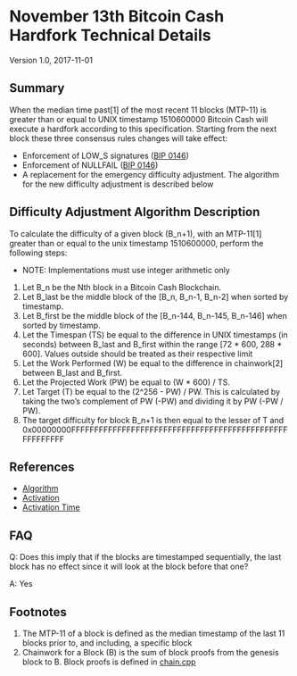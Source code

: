# November 13th Bitcoin Cash Hardfork Technical Details

Version 1.0, 2017-11-01

## Summary
 
When the median time past[1] of the most recent 11 blocks (MTP-11) is greater than or equal to UNIX timestamp 1510600000 Bitcoin Cash will execute a hardfork according to this specification. Starting from the next block these three consensus rules changes will take effect:

* Enforcement of LOW_S signatures ([BIP 0146](https://github.com/bitcoin/bips/blob/master/bip-0146.mediawiki#low_s))
* Enforcement of NULLFAIL ([BIP 0146](https://github.com/bitcoin/bips/blob/master/bip-0146.mediawiki#nullfail))
* A replacement for the emergency difficulty adjustment. The algorithm for the new difficulty adjustment is described below

## Difficulty Adjustment Algorithm Description

To calculate the difficulty of a given block (B_n+1), with an MTP-11[1] greater than or equal to the unix timestamp 1510600000, perform the following steps:

* NOTE: Implementations must use integer arithmetic only

1. Let B_n be the Nth block in a Bitcoin Cash Blockchain.
1. Let B_last be the middle block of the [B_n, B_n-1, B_n-2] when sorted by timestamp.
1. Let B_first be the middle block of the [B_n-144, B_n-145, B_n-146] when sorted by timestamp.
1. Let the Timespan (TS) be equal to the difference in UNIX timestamps (in seconds) between B_last and B_first within the range [72 * 600, 288 * 600].  Values outside should be treated as their respective limit
1. Let the Work Performed (W) be equal to the difference in chainwork[2] between B_last  and B_first.
1. Let the Projected Work (PW) be equal to (W * 600) / TS.
1. Let Target (T) be equal to the (2^256 - PW) / PW.  This is calculated by taking the two’s complement of PW (-PW) and dividing it by PW (-PW / PW).
1. The target difficulty for block B_n+1 is then equal to the lesser of T and 0x00000000FFFFFFFFFFFFFFFFFFFFFFFFFFFFFFFFFFFFFFFFFFFFFFFFFFFFFFFF

## References

 - [Algorithm](https://github.com/Bitcoin-ABC/bitcoin-abc/commit/be51cf295c239ff6395a0aa67a3e13906aca9cb2)
 - [Activation](https://github.com/Bitcoin-ABC/bitcoin-abc/commit/18dc8bb907091d69f4887560ab2e4cfbc19bae77)
 - [Activation Time](https://github.com/Bitcoin-ABC/bitcoin-abc/commit/8eed7939c72781a812fdf3fb8c36d4e3a428d268)

FAQ
---
Q: Does this imply that if the blocks are timestamped sequentially, the last block has no effect since it will look at the block before that one?

A: Yes

Footnotes
---------
1. The MTP-11 of a block is defined as the median timestamp of the last 11 blocks prior to, and including, a specific block
2. Chainwork for a Block (B) is the sum of block proofs from the genesis block to B.  Block proofs is defined in [chain.cpp](https://github.com/Bitcoin-ABC/bitcoin-abc/blob/master/src/chain.cpp#L132)
